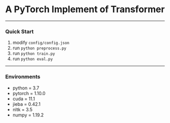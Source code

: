 # A PyTorch Implement of Transformer
---
### Quick Start
1. modify `config/config.json`
2. run `python preprocess.py`  
3. run `python train.py`
4. run `python eval.py`

---
### Environments
* python = 3.7
* pytorch = 1.10.0
* cuda = 11.1
* jieba = 0.42.1
* nltk = 3.5
* numpy = 1.19.2